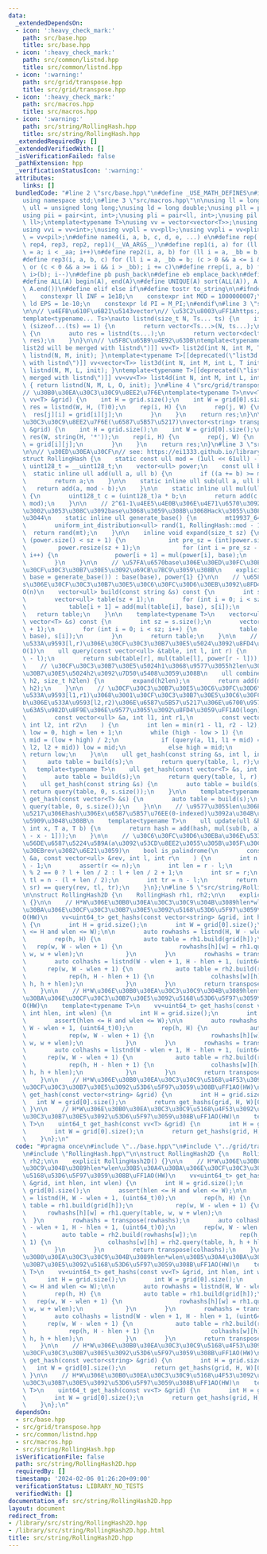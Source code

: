 ```yaml
---
data:
  _extendedDependsOn:
  - icon: ':heavy_check_mark:'
    path: src/base.hpp
    title: src/base.hpp
  - icon: ':heavy_check_mark:'
    path: src/common/listnd.hpp
    title: src/common/listnd.hpp
  - icon: ':warning:'
    path: src/grid/transpose.hpp
    title: src/grid/transpose.hpp
  - icon: ':heavy_check_mark:'
    path: src/macros.hpp
    title: src/macros.hpp
  - icon: ':warning:'
    path: src/string/RollingHash.hpp
    title: src/string/RollingHash.hpp
  _extendedRequiredBy: []
  _extendedVerifiedWith: []
  _isVerificationFailed: false
  _pathExtension: hpp
  _verificationStatusIcon: ':warning:'
  attributes:
    links: []
  bundledCode: "#line 2 \"src/base.hpp\"\n#define _USE_MATH_DEFINES\n#include <bits/stdc++.h>\n\
    using namespace std;\n#line 3 \"src/macros.hpp\"\n\nusing ll = long long;\nusing\
    \ ull = unsigned long long;\nusing ld = long double;\nusing pll = pair<ll, ll>;\n\
    using pii = pair<int, int>;\nusing pli = pair<ll, int>;\nusing pil = pair<int,\
    \ ll>;\ntemplate<typename T>\nusing vv = vector<vector<T>>;\nusing vvl = vv<ll>;\n\
    using vvi = vv<int>;\nusing vvpll = vv<pll>;\nusing vvpli = vv<pli>;\nusing vvpil\
    \ = vv<pil>;\n#define name4(i, a, b, c, d, e, ...) e\n#define rep(...) name4(__VA_ARGS__,\
    \ rep4, rep3, rep2, rep1)(__VA_ARGS__)\n#define rep1(i, a) for (ll i = 0, _aa\
    \ = a; i < _aa; i++)\n#define rep2(i, a, b) for (ll i = a, _bb = b; i < _bb; i++)\n\
    #define rep3(i, a, b, c) for (ll i = a, _bb = b; (c > 0 && a <= i && i < _bb)\
    \ or (c < 0 && a >= i && i > _bb); i += c)\n#define rrep(i, a, b) for (ll i=(a);\
    \ i>(b); i--)\n#define pb push_back\n#define eb emplace_back\n#define mkp make_pair\n\
    #define ALL(A) begin(A), end(A)\n#define UNIQUE(A) sort(ALL(A)), A.erase(unique(ALL(A)),\
    \ A.end())\n#define elif else if\n#define tostr to_string\n\n#ifndef CONSTANTS\n\
    \    constexpr ll INF = 1e18;\n    constexpr int MOD = 1000000007;\n    constexpr\
    \ ld EPS = 1e-10;\n    constexpr ld PI = M_PI;\n#endif\n#line 3 \"src/common/listnd.hpp\"\
    \n\n// \u4EFB\u610F\u6B21\u5143vector\n// \u53C2\u8003\uFF1Ahttps://luzhiled1333.github.io/comp-library/src/cpp-template/header/make-vector.hpp\n\
    template<typename... Ts>\nauto listnd(size_t N, Ts... ts) {\n    if constexpr\
    \ (sizeof...(ts) == 1) {\n        return vector<Ts...>(N, ts...);\n    } else\
    \ {\n        auto res = listnd(ts...);\n        return vector<decltype(res)>(N,\
    \ res);\n    }\n}\n\n// \u5F8C\u65B9\u4E92\u63DB\ntemplate<typename T>[[deprecated(\"\
    list2d will be merged with listnd\")]] vv<T> list2d(int N, int M, T init) { return\
    \ listnd(N, M, init); }\ntemplate<typename T>[[deprecated(\"list3d will be merged\
    \ with listnd\")]] vv<vector<T>> list3d(int N, int M, int L, T init) { return\
    \ listnd(N, M, L, init); }\ntemplate<typename T>[[deprecated(\"list4d will be\
    \ merged with listnd\")]] vv<vv<T>> list4d(int N, int M, int L, int O, T init)\
    \ { return listnd(N, M, L, O, init); }\n#line 4 \"src/grid/transpose.hpp\"\n\n\
    // \u30B0\u30EA\u30C3\u30C9\u8EE2\u7F6E\ntemplate<typename T>\nvv<T> transpose(const\
    \ vv<T> &grid) {\n    int H = grid.size();\n    int W = grid[0].size();\n    auto\
    \ res = listnd(W, H, (T)0);\n    rep(i, H) {\n        rep(j, W) {\n          \
    \  res[j][i] = grid[i][j];\n        }\n    }\n    return res;\n}\n\n// \u30B0\u30EA\
    \u30C3\u30C9\u8EE2\u7F6E(\u6587\u5B57\u5217)\nvector<string> transpose(const vector<string>\
    \ &grid) {\n    int H = grid.size();\n    int W = grid[0].size();\n    vector<string>\
    \ res(W, string(H, '*'));\n    rep(i, H) {\n        rep(j, W) {\n            res[j][i]\
    \ = grid[i][j];\n        }\n    }\n    return res;\n}\n#line 3 \"src/string/RollingHash.hpp\"\
    \n\n// \u30ED\u30EA\u30CF\n// see: https://ei1333.github.io/library/string/rolling-hash.hpp\n\
    struct RollingHash {\n    static const ull mod = (1ull << 61ull) - 1;\n    using\
    \ uint128_t = __uint128_t;\n    vector<ull> power;\n    const ull base;\n\n  \
    \  static inline ull add(ull a, ull b) {\n        if ((a += b) >= mod) a -= mod;\n\
    \        return a;\n    }\n\n    static inline ull sub(ull a, ull b) {\n     \
    \   return add(a, mod - b);\n    }\n\n    static inline ull mul(ull a, ull b)\
    \ {\n        uint128_t c = (uint128_t)a * b;\n        return add(c >> 61, c &\
    \ mod);\n    }\n\n    // 2^61-1\u4EE5\u4E0B\u306E\u4E71\u6570\u3092\u8FD4\u3059\
    \u3002\u3053\u308C\u3092base\u3068\u3059\u308B\u3068Hack\u3055\u308C\u306B\u304F\
    \u3044\n    static inline ull generate_base() {\n        mt19937_64 mt(chrono::steady_clock::now().time_since_epoch().count());\n\
    \        uniform_int_distribution<ull> rand(1, RollingHash::mod - 1);\n      \
    \  return rand(mt);\n    }\n\n    inline void expand(size_t sz) {\n        if\
    \ (power.size() < sz + 1) {\n            int pre_sz = (int)power.size();\n   \
    \         power.resize(sz + 1);\n            for (int i = pre_sz - 1; i < sz;\
    \ i++) {\n                power[i + 1] = mul(power[i], base);\n            }\n\
    \        }\n    }\n\n    // \u57FA\u6570base\u306E\u30ED\u30FC\u30EA\u30F3\u30B0\
    \u30CF\u30C3\u30B7\u30E5\u3092\u69CB\u7BC9\u3059\u308B\n    explicit RollingHash(ull\
    \ base = generate_base()) : base(base), power{1} {}\n\n    // \u6587\u5B57\u5217\
    s\u306E\u30CF\u30C3\u30B7\u30E5\u30C6\u30FC\u30D6\u30EB\u3092\u8FD4\u3059\uFF1A\
    O(n)\n    vector<ull> build(const string &s) const {\n        int sz = s.size();\n\
    \        vector<ull> table(sz + 1);\n        for (int i = 0; i < sz; i++) {\n\
    \            table[i + 1] = add(mul(table[i], base), s[i]);\n        }\n     \
    \   return table;\n    }\n\n    template<typename T>\n    vector<ull> build(const\
    \ vector<T> &s) const {\n        int sz = s.size();\n        vector<ull> table(sz\
    \ + 1);\n        for (int i = 0; i < sz; i++) {\n            table[i + 1] = add(mul(table[i],\
    \ base), s[i]);\n        }\n        return table;\n    }\n\n    // table\u306E\
    \u533A\u9593[l,r)\u306E\u30CF\u30C3\u30B7\u30E5\u5024\u3092\u8FD4\u3059\uFF1A\
    O(1)\n    ull query(const vector<ull> &table, int l, int r) {\n        expand(r\
    \ - l);\n        return sub(table[r], mul(table[l], power[r - l]));\n    }\n\n\
    \    // \u30CF\u30C3\u30B7\u30E5\u5024h1\u3068\u9577\u3055h2len\u306E\u30CF\u30C3\
    \u30B7\u30E5\u5024h2\u3092\u7D50\u5408\u3059\u308B\n    ull combine(ull h1, ull\
    \ h2, size_t h2len) {\n        expand(h2len);\n        return add(mul(h1, power[h2len]),\
    \ h2);\n    }\n\n    // \u30CF\u30C3\u30B7\u30E5\u30C6\u30FC\u30D6\u30EBa\u306E\
    \u533A\u9593[l1,r1)\u3068\u3001\u30CF\u30C3\u30B7\u30E5\u30C6\u30FC\u30D6\u30EB\
    b\u306E\u533A\u9593[l2,r2)\u306E\u6587\u5B57\u5217\u306E\u6700\u9577\u5171\u901A\
    \u63A5\u982D\u8F9E\u306E\u9577\u3055\u3092\u8FD4\u3059\uFF1AO(logn)\n    int lcp(\n\
    \        const vector<ull> &a, int l1, int r1,\n        const vector<ull> &b,\
    \ int l2, int r2\n    ) {\n        int len = min(r1 - l1, r2 - l2);\n        int\
    \ low = 0, high = len + 1;\n        while (high - low > 1) {\n            int\
    \ mid = (low + high) / 2;\n            if (query(a, l1, l1 + mid) == query(b,\
    \ l2, l2 + mid)) low = mid;\n            else high = mid;\n        }\n       \
    \ return low;\n    }\n\n    ull get_hash(const string &s, int l, int r) {\n  \
    \      auto table = build(s);\n        return query(table, l, r);\n    }\n\n \
    \   template<typename T>\n    ull get_hash(const vector<T> &s, int l, int r) {\n\
    \        auto table = build(s);\n        return query(table, l, r);\n    }\n\n\
    \    ull get_hash(const string &s) {\n        auto table = build(s);\n       \
    \ return query(table, 0, s.size());\n    }\n\n    template<typename T>\n    ull\
    \ get_hash(const vector<T> &s) {\n        auto table = build(s);\n        return\
    \ query(table, 0, s.size());\n    }\n\n    // \u9577\u3055len\u306E\u6587\u5B57\
    \u5217\u306Ehash\u306Ex\u6587\u5B57\u76EE(0-indexed)\u3092a\u304B\u3089b\u306B\
    \u5909\u3048\u308B\n    template<typename T>\n    ull update(ull &hash, int len,\
    \ int x, T a, T b) {\n        return hash = add(hash, mul(sub(b, a), power[len\
    \ - x - 1]));\n    }\n\n    // \u30C6\u30FC\u30D6\u30EBa\u306E\u533A\u9593[l,r)\u306E\
    \u56DE\u6587\u5224\u5B9A(a\u3092\u53CD\u8EE2\u3055\u305B\u305F\u30C6\u30FC\u30D6\
    \u30EBrev\u3082\u6E21\u3059)\n    bool is_palindrome(\n        const vector<ull>\
    \ &a, const vector<ull> &rev, int l, int r\n    ) {\n        int n = (int)a.size()\
    \ - 1;\n        assert(r <= n);\n        int len = r - l;\n        int sl = len\
    \ % 2 == 0 ? l + len / 2 : l + len / 2 + 1;\n        int sr = r;\n        int\
    \ tl = n - (l + len / 2);\n        int tr = n - l;\n        return query(a, sl,\
    \ sr) == query(rev, tl, tr);\n    }\n};\n#line 5 \"src/string/RollingHash2D.hpp\"\
    \n\nstruct RollingHash2D {\n    RollingHash rh1, rh2;\n\n    explicit RollingHash2D()\
    \ {}\n\n    // H*W\u306E\u30B0\u30EA\u30C3\u30C9\u304B\u3089hlen*wlen\u30B5\u30A4\
    \u30BA\u306E\u30CF\u30C3\u30B7\u30E5\u3092\u5168\u53D6\u5F97\u3059\u308B\uFF1A\
    O(HW)\n    vv<uint64_t> get_hashs(const vector<string> &grid, int hlen, int wlen)\
    \ {\n        int H = grid.size();\n        int W = grid[0].size();\n        assert(hlen\
    \ <= H and wlen <= W);\n\n        auto rowhashs = listnd(H, W - wlen + 1, (uint64_t)0);\n\
    \        rep(h, H) {\n            auto table = rh1.build(grid[h]);\n         \
    \   rep(w, W - wlen + 1) {\n                rowhashs[h][w] = rh1.query(table,\
    \ w, w + wlen);\n            }\n        }\n        rowhashs = transpose(rowhashs);\n\
    \        auto colhashs = listnd(W - wlen + 1, H - hlen + 1, (uint64_t)0);\n  \
    \      rep(w, W - wlen + 1) {\n            auto table = rh2.build(rowhashs[w]);\n\
    \            rep(h, H - hlen + 1) {\n                colhashs[w][h] = rh2.query(table,\
    \ h, h + hlen);\n            }\n        }\n        return transpose(colhashs);\n\
    \    }\n\n    // H*W\u306E\u30B0\u30EA\u30C3\u30C9\u304B\u3089hlen*wlen\u30B5\u30A4\
    \u30BA\u306E\u30CF\u30C3\u30B7\u30E5\u3092\u5168\u53D6\u5F97\u3059\u308B\uFF1A\
    O(HW)\n    template<typename T>\n    vv<uint64_t> get_hashs(const vv<T> &grid,\
    \ int hlen, int wlen) {\n        int H = grid.size();\n        int W = grid[0].size();\n\
    \        assert(hlen <= H and wlen <= W);\n\n        auto rowhashs = listnd(H,\
    \ W - wlen + 1, (uint64_t)0);\n        rep(h, H) {\n            auto table = rh1.build(grid[h]);\n\
    \            rep(w, W - wlen + 1) {\n                rowhashs[h][w] = rh1.query(table,\
    \ w, w + wlen);\n            }\n        }\n        rowhashs = transpose(rowhashs);\n\
    \        auto colhashs = listnd(W - wlen + 1, H - hlen + 1, (uint64_t)0);\n  \
    \      rep(w, W - wlen + 1) {\n            auto table = rh2.build(rowhashs[w]);\n\
    \            rep(h, H - hlen + 1) {\n                colhashs[w][h] = rh2.query(table,\
    \ h, h + hlen);\n            }\n        }\n        return transpose(colhashs);\n\
    \    }\n\n    // H*W\u306E\u30B0\u30EA\u30C3\u30C9\u5168\u4F53\u3092\u8868\u3059\
    \u30CF\u30C3\u30B7\u30E5\u3092\u53D6\u5F97\u3059\u308B\uFF1AO(HW)\n    uint64_t\
    \ get_hash(const vector<string> &grid) {\n        int H = grid.size();\n     \
    \   int W = grid[0].size();\n        return get_hashs(grid, H, W)[0][0];\n   \
    \ }\n\n    // H*W\u306E\u30B0\u30EA\u30C3\u30C9\u5168\u4F53\u3092\u8868\u3059\u30CF\
    \u30C3\u30B7\u30E5\u3092\u53D6\u5F97\u3059\u308B\uFF1AO(HW)\n    template<typename\
    \ T>\n    uint64_t get_hash(const vv<T> &grid) {\n        int H = grid.size();\n\
    \        int W = grid[0].size();\n        return get_hashs(grid, H, W)[0][0];\n\
    \    }\n};\n"
  code: "#pragma once\n#include \"../base.hpp\"\n#include \"../grid/transpose.hpp\"\
    \n#include \"RollingHash.hpp\"\n\nstruct RollingHash2D {\n    RollingHash rh1,\
    \ rh2;\n\n    explicit RollingHash2D() {}\n\n    // H*W\u306E\u30B0\u30EA\u30C3\
    \u30C9\u304B\u3089hlen*wlen\u30B5\u30A4\u30BA\u306E\u30CF\u30C3\u30B7\u30E5\u3092\
    \u5168\u53D6\u5F97\u3059\u308B\uFF1AO(HW)\n    vv<uint64_t> get_hashs(const vector<string>\
    \ &grid, int hlen, int wlen) {\n        int H = grid.size();\n        int W =\
    \ grid[0].size();\n        assert(hlen <= H and wlen <= W);\n\n        auto rowhashs\
    \ = listnd(H, W - wlen + 1, (uint64_t)0);\n        rep(h, H) {\n            auto\
    \ table = rh1.build(grid[h]);\n            rep(w, W - wlen + 1) {\n          \
    \      rowhashs[h][w] = rh1.query(table, w, w + wlen);\n            }\n      \
    \  }\n        rowhashs = transpose(rowhashs);\n        auto colhashs = listnd(W\
    \ - wlen + 1, H - hlen + 1, (uint64_t)0);\n        rep(w, W - wlen + 1) {\n  \
    \          auto table = rh2.build(rowhashs[w]);\n            rep(h, H - hlen +\
    \ 1) {\n                colhashs[w][h] = rh2.query(table, h, h + hlen);\n    \
    \        }\n        }\n        return transpose(colhashs);\n    }\n\n    // H*W\u306E\
    \u30B0\u30EA\u30C3\u30C9\u304B\u3089hlen*wlen\u30B5\u30A4\u30BA\u306E\u30CF\u30C3\
    \u30B7\u30E5\u3092\u5168\u53D6\u5F97\u3059\u308B\uFF1AO(HW)\n    template<typename\
    \ T>\n    vv<uint64_t> get_hashs(const vv<T> &grid, int hlen, int wlen) {\n  \
    \      int H = grid.size();\n        int W = grid[0].size();\n        assert(hlen\
    \ <= H and wlen <= W);\n\n        auto rowhashs = listnd(H, W - wlen + 1, (uint64_t)0);\n\
    \        rep(h, H) {\n            auto table = rh1.build(grid[h]);\n         \
    \   rep(w, W - wlen + 1) {\n                rowhashs[h][w] = rh1.query(table,\
    \ w, w + wlen);\n            }\n        }\n        rowhashs = transpose(rowhashs);\n\
    \        auto colhashs = listnd(W - wlen + 1, H - hlen + 1, (uint64_t)0);\n  \
    \      rep(w, W - wlen + 1) {\n            auto table = rh2.build(rowhashs[w]);\n\
    \            rep(h, H - hlen + 1) {\n                colhashs[w][h] = rh2.query(table,\
    \ h, h + hlen);\n            }\n        }\n        return transpose(colhashs);\n\
    \    }\n\n    // H*W\u306E\u30B0\u30EA\u30C3\u30C9\u5168\u4F53\u3092\u8868\u3059\
    \u30CF\u30C3\u30B7\u30E5\u3092\u53D6\u5F97\u3059\u308B\uFF1AO(HW)\n    uint64_t\
    \ get_hash(const vector<string> &grid) {\n        int H = grid.size();\n     \
    \   int W = grid[0].size();\n        return get_hashs(grid, H, W)[0][0];\n   \
    \ }\n\n    // H*W\u306E\u30B0\u30EA\u30C3\u30C9\u5168\u4F53\u3092\u8868\u3059\u30CF\
    \u30C3\u30B7\u30E5\u3092\u53D6\u5F97\u3059\u308B\uFF1AO(HW)\n    template<typename\
    \ T>\n    uint64_t get_hash(const vv<T> &grid) {\n        int H = grid.size();\n\
    \        int W = grid[0].size();\n        return get_hashs(grid, H, W)[0][0];\n\
    \    }\n};\n"
  dependsOn:
  - src/base.hpp
  - src/grid/transpose.hpp
  - src/common/listnd.hpp
  - src/macros.hpp
  - src/string/RollingHash.hpp
  isVerificationFile: false
  path: src/string/RollingHash2D.hpp
  requiredBy: []
  timestamp: '2024-02-06 01:26:20+09:00'
  verificationStatus: LIBRARY_NO_TESTS
  verifiedWith: []
documentation_of: src/string/RollingHash2D.hpp
layout: document
redirect_from:
- /library/src/string/RollingHash2D.hpp
- /library/src/string/RollingHash2D.hpp.html
title: src/string/RollingHash2D.hpp
---
```

